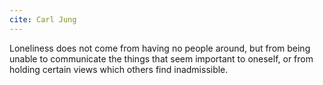 ```yaml
---
cite: Carl Jung
---
```


Loneliness does not come from having no people around, but from being unable to communicate the things that seem important to oneself, or from holding certain views which others find inadmissible.
